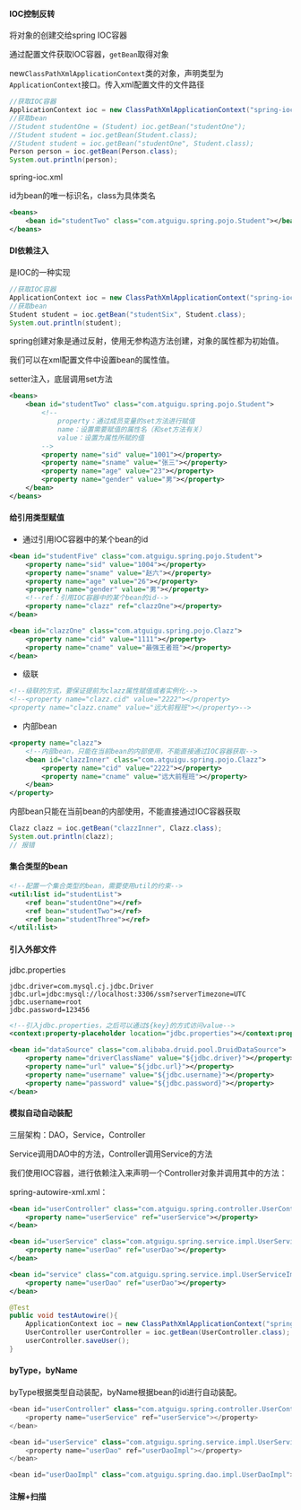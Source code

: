 #### IOC控制反转

将对象的创建交给spring IOC容器

通过配置文件获取IOC容器，`getBean`取得对象

new`ClassPathXmlApplicationContext`类的对象，声明类型为`ApplicationContext`接口。传入xml配置文件的文件路径

```java
//获取IOC容器
ApplicationContext ioc = new ClassPathXmlApplicationContext("spring-ioc.xml");
//获取bean
//Student studentOne = (Student) ioc.getBean("studentOne");
//Student student = ioc.getBean(Student.class);
//Student student = ioc.getBean("studentOne", Student.class);
Person person = ioc.getBean(Person.class);
System.out.println(person);
```

spring-ioc.xml

id为bean的唯一标识名，class为具体类名

```xml
<beans>
	<bean id="studentTwo" class="com.atguigu.spring.pojo.Student"></bean>
</beans>
```



#### DI依赖注入

是IOC的一种实现

```java
//获取IOC容器
ApplicationContext ioc = new ClassPathXmlApplicationContext("spring-ioc.xml");
//获取bean
Student student = ioc.getBean("studentSix", Student.class);
System.out.println(student);
```

spring创建对象是通过反射，使用无参构造方法创建，对象的属性都为初始值。

我们可以在xml配置文件中设置bean的属性值。

setter注入，底层调用set方法

```xml
<beans>
	<bean id="studentTwo" class="com.atguigu.spring.pojo.Student">
        <!--
            property：通过成员变量的set方法进行赋值
            name：设置需要赋值的属性名（和set方法有关）
            value：设置为属性所赋的值
        -->
        <property name="sid" value="1001"></property>
        <property name="sname" value="张三"></property>
        <property name="age" value="23"></property>
        <property name="gender" value="男"></property>
    </bean>
</beans>
```



#### 给引用类型赋值

- 通过引用IOC容器中的某个bean的id

```xml
<bean id="studentFive" class="com.atguigu.spring.pojo.Student">
    <property name="sid" value="1004"></property>
    <property name="sname" value="赵六"></property>
    <property name="age" value="26"></property>
    <property name="gender" value="男"></property>
    <!--ref：引用IOC容器中的某个bean的id-->
    <property name="clazz" ref="clazzOne"></property>
</bean>

<bean id="clazzOne" class="com.atguigu.spring.pojo.Clazz">
    <property name="cid" value="1111"></property>
    <property name="cname" value="最强王者班"></property>
</bean>
```



- 级联

```xml
<!--级联的方式，要保证提前为clazz属性赋值或者实例化-->
<!--<property name="clazz.cid" value="2222"></property>
<property name="clazz.cname" value="远大前程班"></property>-->
```



- 内部bean

```xml
<property name="clazz">
    <!--内部bean，只能在当前bean的内部使用，不能直接通过IOC容器获取-->
    <bean id="clazzInner" class="com.atguigu.spring.pojo.Clazz">
        <property name="cid" value="2222"></property>
        <property name="cname" value="远大前程班"></property>
    </bean>
</property>
```

内部bean只能在当前bean的内部使用，不能直接通过IOC容器获取

```java
Clazz clazz = ioc.getBean("clazzInner", Clazz.class);
System.out.println(clazz);
// 报错
```



#### 集合类型的bean

```xml
<!--配置一个集合类型的bean，需要使用util的约束-->
<util:list id="studentList">
    <ref bean="studentOne"></ref>
    <ref bean="studentTwo"></ref>
    <ref bean="studentThree"></ref>
</util:list>
```



#### 引入外部文件

jdbc.properties

```properties
jdbc.driver=com.mysql.cj.jdbc.Driver
jdbc.url=jdbc:mysql://localhost:3306/ssm?serverTimezone=UTC
jdbc.username=root
jdbc.password=123456
```



```xml
<!--引入jdbc.properties，之后可以通过${key}的方式访问value-->
<context:property-placeholder location="jdbc.properties"></context:property-placeholder>

<bean id="dataSource" class="com.alibaba.druid.pool.DruidDataSource">
    <property name="driverClassName" value="${jdbc.driver}"></property>
    <property name="url" value="${jdbc.url}"></property>
    <property name="username" value="${jdbc.username}"></property>
    <property name="password" value="${jdbc.password}"></property>
</bean>
```



#### 模拟自动自动装配

三层架构：DAO，Service，Controller

Service调用DAO中的方法，Controller调用Service的方法

我们使用IOC容器，进行依赖注入来声明一个Controller对象并调用其中的方法：

spring-autowire-xml.xml：

```xml
<bean id="userController" class="com.atguigu.spring.controller.UserController">
    <property name="userService" ref="userService"></property>
</bean>

<bean id="userService" class="com.atguigu.spring.service.impl.UserServiceImpl">
    <property name="userDao" ref="userDao"></property>
</bean>

<bean id="service" class="com.atguigu.spring.service.impl.UserServiceImpl">
    <property name="userDao" ref="userDao"></property>
</bean>
```



```java
@Test
public void testAutowire(){
    ApplicationContext ioc = new ClassPathXmlApplicationContext("spring-autowire-xml.xml");
    UserController userController = ioc.getBean(UserController.class);
    userController.saveUser();
}
```



#### byType，byName

byType根据类型自动装配，byName根据bean的id进行自动装配。

```java
<bean id="userController" class="com.atguigu.spring.controller.UserController" autowire="byName">
    <property name="userService" ref="userService"></property>
</bean>

<bean id="userService" class="com.atguigu.spring.service.impl.UserServiceImpl" autowire="byName">
    <property name="userDao" ref="userDaoImpl"></property>
</bean>

<bean id="userDaoImpl" class="com.atguigu.spring.dao.impl.UserDaoImpl"></bean>
```



#### 注解+扫描

